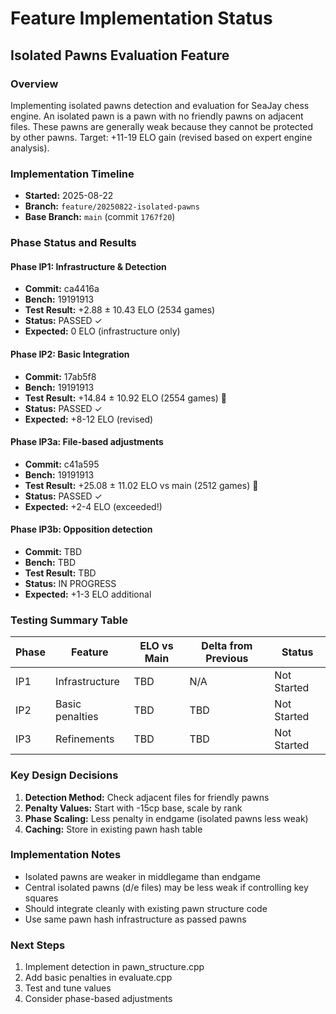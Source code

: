 # Feature Implementation Status

## Isolated Pawns Evaluation Feature

### Overview
Implementing isolated pawns detection and evaluation for SeaJay chess engine. 
An isolated pawn is a pawn with no friendly pawns on adjacent files.
These pawns are generally weak because they cannot be protected by other pawns.
Target: +11-19 ELO gain (revised based on expert engine analysis).

### Implementation Timeline
- **Started:** 2025-08-22
- **Branch:** `feature/20250822-isolated-pawns`
- **Base Branch:** `main` (commit `1767f20`)

### Phase Status and Results

#### Phase IP1: Infrastructure & Detection
- **Commit:** ca4416a
- **Bench:** 19191913
- **Test Result:** +2.88 ± 10.43 ELO (2534 games)
- **Status:** PASSED ✓
- **Expected:** 0 ELO (infrastructure only)

#### Phase IP2: Basic Integration
- **Commit:** 17ab5f8
- **Bench:** 19191913
- **Test Result:** +14.84 ± 10.92 ELO (2554 games) 🎉
- **Status:** PASSED ✓
- **Expected:** +8-12 ELO (revised)

#### Phase IP3a: File-based adjustments
- **Commit:** c41a595
- **Bench:** 19191913
- **Test Result:** +25.08 ± 11.02 ELO vs main (2512 games) 🚀
- **Status:** PASSED ✓
- **Expected:** +2-4 ELO (exceeded!)

#### Phase IP3b: Opposition detection
- **Commit:** TBD
- **Bench:** TBD
- **Test Result:** TBD
- **Status:** IN PROGRESS
- **Expected:** +1-3 ELO additional

### Testing Summary Table

| Phase | Feature | ELO vs Main | Delta from Previous | Status |
|-------|---------|-------------|-------------------|---------|
| IP1 | Infrastructure | TBD | N/A | Not Started |
| IP2 | Basic penalties | TBD | TBD | Not Started |
| IP3 | Refinements | TBD | TBD | Not Started |

### Key Design Decisions

1. **Detection Method:** Check adjacent files for friendly pawns
2. **Penalty Values:** Start with -15cp base, scale by rank
3. **Phase Scaling:** Less penalty in endgame (isolated pawns less weak)
4. **Caching:** Store in existing pawn hash table

### Implementation Notes

- Isolated pawns are weaker in middlegame than endgame
- Central isolated pawns (d/e files) may be less weak if controlling key squares
- Should integrate cleanly with existing pawn structure code
- Use same pawn hash infrastructure as passed pawns

### Next Steps
1. Implement detection in pawn_structure.cpp
2. Add basic penalties in evaluate.cpp
3. Test and tune values
4. Consider phase-based adjustments